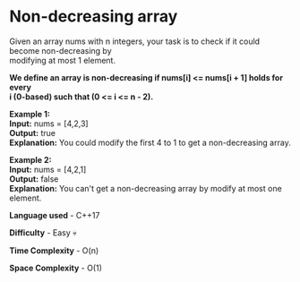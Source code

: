 # Non-decreasing array

Given an array nums with n integers, your task is to check if it could become non-decreasing by<br> modifying at most 1 element.

<strong>We define an array is non-decreasing if nums[i] <= nums[i + 1] holds for every<br> i (0-based) such that (0 <= i <= n - 2).</strong>

<strong>Example 1:<br></strong>
<strong>Input:</strong> nums = [4,2,3]<br>
<strong>Output:</strong> true<br>
<strong>Explanation:</strong> You could modify the first 4 to 1 to get a non-decreasing array.<br>

<strong>Example 2:<br></strong>
<strong>Input:</strong> nums = [4,2,1]<br>
<strong>Output:</strong> false<br>
<strong>Explanation:</strong> You can't get a non-decreasing array by modify at most one element.<br>

<strong>Language used</strong> - C++17

<strong>Difficulty</strong> - Easy 💀 

<strong>Time Complexity</strong> - O(n) 

<strong>Space Complexity</strong> - O(1) 
